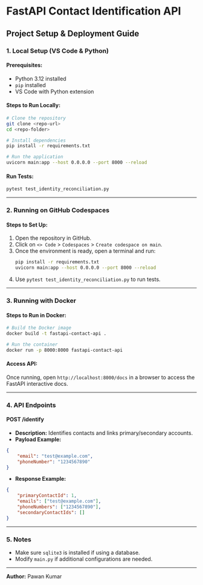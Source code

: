 # FastAPI Contact Identification API

## **Project Setup & Deployment Guide**

### **1. Local Setup (VS Code & Python)**

#### **Prerequisites:**
- Python 3.12 installed
- `pip` installed
- VS Code with Python extension

#### **Steps to Run Locally:**
```sh
# Clone the repository
git clone <repo-url>
cd <repo-folder>

# Install dependencies
pip install -r requirements.txt

# Run the application
uvicorn main:app --host 0.0.0.0 --port 8000 --reload
```

#### **Run Tests:**
```sh
pytest test_identity_reconciliation.py
```

---

### **2. Running on GitHub Codespaces**

#### **Steps to Set Up:**
1. Open the repository in GitHub.
2. Click on `<> Code` > `Codespaces` > `Create codespace on main`.
3. Once the environment is ready, open a terminal and run:
   ```sh
   pip install -r requirements.txt
   uvicorn main:app --host 0.0.0.0 --port 8000 --reload
   ```
4. Use `pytest test_identity_reconciliation.py` to run tests.

---

### **3. Running with Docker**

#### **Steps to Run in Docker:**
```sh
# Build the Docker image
docker build -t fastapi-contact-api .

# Run the container
docker run -p 8000:8000 fastapi-contact-api
```

#### **Access API:**
Once running, open `http://localhost:8000/docs` in a browser to access the FastAPI interactive docs.

---

### **4. API Endpoints**
#### **POST /identify**
- **Description:** Identifies contacts and links primary/secondary accounts.
- **Payload Example:**
```json
{
    "email": "test@example.com",
    "phoneNumber": "1234567890"
}
```
- **Response Example:**
```json
{
    "primaryContactId": 1,
    "emails": ["test@example.com"],
    "phoneNumbers": ["1234567890"],
    "secondaryContactIds": []
}
```

---

### **5. Notes**
- Make sure `sqlite3` is installed if using a database.
- Modify `main.py` if additional configurations are needed.

---

**Author:** Pawan Kumar
